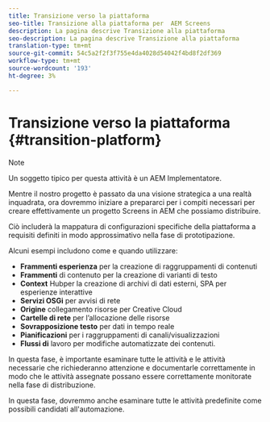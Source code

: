 ```yaml
---
title: Transizione verso la piattaforma
seo-title: Transizione alla piattaforma per  AEM Screens
description: La pagina descrive Transizione alla piattaforma
seo-description: La pagina descrive Transizione alla piattaforma
translation-type: tm+mt
source-git-commit: 54c5a2f2f3f755e4da4028d54042f4bd8f2df369
workflow-type: tm+mt
source-wordcount: '193'
ht-degree: 3%

---
```



# Transizione verso la piattaforma {#transition-platform}

>[!NOTE]
>
>Un soggetto tipico per questa attività è un AEM Implementatore.

Mentre il nostro progetto è passato da una visione strategica a una realtà inquadrata, ora dovremmo iniziare a prepararci per i compiti necessari per creare effettivamente un progetto Screens in AEM che possiamo distribuire.

Ciò includerà la mappatura di configurazioni specifiche della piattaforma a requisiti definiti in modo approssimativo nella fase di prototipazione.

Alcuni esempi includono come e quando utilizzare:

* **Frammenti esperienza** per la creazione di raggruppamenti di contenuti
* **Frammenti** di contenuto per la creazione di varianti di testo
* **Context** Hubper la creazione di archivi di dati esterni, SPA per esperienze interattive
* **Servizi OSGi** per avvisi di rete
* **Origine** collegamento risorse per Creative Cloud
* **Cartelle di rete** per l’allocazione delle risorse
* **Sovrapposizione testo** per dati in tempo reale
* **Pianificazioni** per i raggruppamenti di canali/visualizzazioni
* **Flussi di** lavoro per modifiche automatizzate dei contenuti.

In questa fase, è importante esaminare tutte le attività e le attività necessarie che richiederanno attenzione e documentarle correttamente in modo che le attività assegnate possano essere correttamente monitorate nella fase di distribuzione.

In questa fase, dovremmo anche esaminare tutte le attività predefinite come possibili candidati all&#39;automazione.
